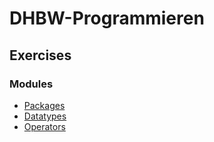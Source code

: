 # DHBW-Programmieren

## Exercises

### Modules
- [Packages](src/main/java/de/dhbwka/java/exercise/packages)
- [Datatypes](src/main/java/de/dhbwka/java/exercise/datatypes)
- [Operators](src/main/java/de/dhbwka/java/exercise/operators)